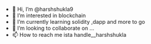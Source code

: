 - 👋 Hi, I’m @harshshukla9
- 👀 I’m interested in blockchain
- 🌱 I’m currently learning solidity ,dapp and more to go
- 💞️ I’m looking to collaborate on ...
- 📫 How to reach me ista handle__harshshukla

<!---
harshshukla9/harshshukla9 is a ✨ special ✨ repository because its `README.md` (this file) appears on your GitHub profile.
You can click the Preview link to take a look at your changes.
--->
